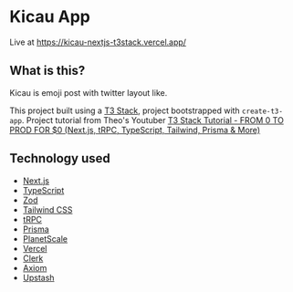 # Kicau App

Live at https://kicau-nextjs-t3stack.vercel.app/

## What is this?

Kicau is emoji post with twitter layout like.

This project built using a [T3 Stack](https://create.t3.gg/), project bootstrapped with `create-t3-app`. Project tutorial from Theo's Youtuber [T3 Stack Tutorial - FROM 0 TO PROD FOR $0 (Next.js, tRPC, TypeScript, Tailwind, Prisma & More)
](https://youtu.be/YkOSUVzOAA4)

## Technology used

- [Next.js](https://nextjs.org)
- [TypeScript](https://www.typescriptlang.org/)
- [Zod](https://zod.dev/)
- [Tailwind CSS](https://tailwindcss.com)
- [tRPC](https://trpc.io)
- [Prisma](https://prisma.io)
- [PlanetScale](https://planetscale.com/)
- [Vercel](https://vercel.com)
- [Clerk](https://clerk.com/)
- [Axiom](https://axiom.co/)
- [Upstash](https://upstash.com/)
